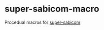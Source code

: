 # super-sabicom-macro

Procedual macros for [super-sabicom](https://github.com/tanakh/super-sabicom)

